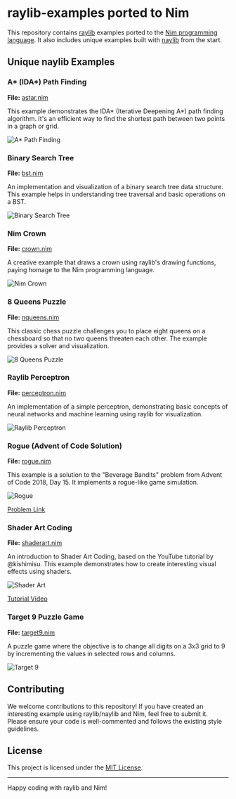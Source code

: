 # raylib-examples ported to Nim

This repository contains [raylib](https://www.raylib.com/) examples ported to the [Nim programming language](https://nim-lang.org/). It also includes unique examples built with [naylib](https://github.com/planetis-m/naylib) from the start.

## Unique naylib Examples

### A* (IDA*) Path Finding
**File:** [astar.nim](personal/astar.nim)

This example demonstrates the IDA* (Iterative Deepening A*) path finding algorithm. It's an efficient way to find the shortest path between two points in a graph or grid.

![A* Path Finding](media/astar.png)

### Binary Search Tree
**File:** [bst.nim](personal/bst.nim)

An implementation and visualization of a binary search tree data structure. This example helps in understanding tree traversal and basic operations on a BST.

![Binary Search Tree](media/bst.png)

### Nim Crown
**File:** [crown.nim](personal/crown.nim)

A creative example that draws a crown using raylib's drawing functions, paying homage to the Nim programming language.

![Nim Crown](media/crown.png)

### 8 Queens Puzzle
**File:** [nqueens.nim](personal/nqueens.nim)

This classic chess puzzle challenges you to place eight queens on a chessboard so that no two queens threaten each other. The example provides a solver and visualization.

![8 Queens Puzzle](media/nqueens.png)

### Raylib Perceptron
**File:** [perceptron.nim](personal/perceptron.nim)

An implementation of a simple perceptron, demonstrating basic concepts of neural networks and machine learning using raylib for visualization.

![Raylib Perceptron](media/perceptron.png)

### Rogue (Advent of Code Solution)
**File:** [rogue.nim](personal/rogue.nim)

This example is a solution to the "Beverage Bandits" problem from Advent of Code 2018, Day 15. It implements a rogue-like game simulation.

![Rogue](media/rogue.png)

[Problem Link](https://adventofcode.com/2018/day/15)

### Shader Art Coding
**File:** [shaderart.nim](personal/shaderart.nim)

An introduction to Shader Art Coding, based on the YouTube tutorial by @kishimisu. This example demonstrates how to create interesting visual effects using shaders.

![Shader Art](media/shaderart.png)

[Tutorial Video](https://youtu.be/f4s1h2YETNY)

### Target 9 Puzzle Game
**File:** [target9.nim](personal/target9.nim)

A puzzle game where the objective is to change all digits on a 3x3 grid to 9 by incrementing the values in selected rows and columns.

![Target 9](media/target9.png)

## Contributing

We welcome contributions to this repository! If you have created an interesting
example using raylib/naylib and Nim, feel free to submit it. Please ensure your
code is well-commented and follows the existing style guidelines.

## License

This project is licensed under the [MIT License](LICENSE).

---

Happy coding with raylib and Nim!
